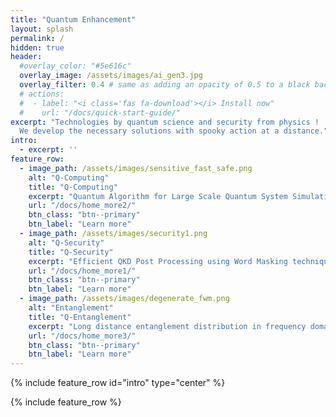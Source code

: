 ```yaml
---
title: "Quantum Enhancement"
layout: splash
permalink: /
hidden: true
header:
  #overlay_color: "#5e616c"
  overlay_image: /assets/images/ai_gen3.jpg
  overlay_filter: 0.4 # same as adding an opacity of 0.5 to a black background
  # actions:
  #  - label: "<i class='fas fa-download'></i> Install now"
  #    url: "/docs/quick-start-guide/"
excerpt: "Technologies by quantum science and security from physics !  <br />
  We develop the necessary solutions with spooky action at a distance."
intro: 
  - excerpt: ''
feature_row:
  - image_path: /assets/images/sensitive_fast_safe.png
    alt: "Q-Computing"
    title: "Q-Computing"
    excerpt: "Quantum Algorithm for Large Scale Quantum System Simulation"
    url: "/docs/home_more2/"
    btn_class: "btn--primary"
    btn_label: "Learn more"
  - image_path: /assets/images/security1.png
    alt: "Q-Security"
    title: "Q-Security"
    excerpt: "Efficient QKD Post Processing using Word Masking technique"
    url: "/docs/home_more1/"
    btn_class: "btn--primary"
    btn_label: "Learn more"
  - image_path: /assets/images/degenerate_fwm.png
    alt: "Entanglement"
    title: "Q-Entanglement"
    excerpt: "Long distance entanglement distribution in frequency domain"
    url: "/docs/home_more3/"
    btn_class: "btn--primary"
    btn_label: "Learn more"      
---
```


{% include feature_row id="intro" type="center" %}

{% include feature_row %}
